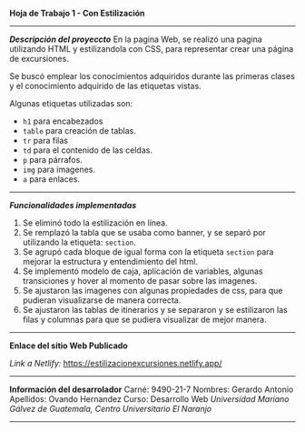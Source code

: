 **Hoja de Trabajo 1 - Con Estilización**
****
***Descripción del proyeccto***
En la pagina Web, se realizó una pagina utilizando HTML y estilizandola con CSS, para representar crear una página de excursiones. 

Se buscó emplear los conocimientos adquiridos durante las primeras clases y el conocimiento adquirido de las etiquetas vistas. 

Algunas etiquetas utilizadas son: 
- `h1` para encabezados
- `table` para creación de tablas. 
- `tr` para filas
- `td` para el contenido de las celdas. 
- `p` para párrafos.
- `img` para imagenes. 
- `a` para enlaces.
** **

***Funcionalidades implementadas***
1. Se eliminó todo la estilización en línea. 
2. Se remplazó la tabla que se usaba como banner, y se separó por utilizando la etiqueta:  `section`. 
3. Se agrupó cada bloque de igual forma con la etiqueta `section`  para mejorar la estructura y entendimiento del html. 
4. Se implementó modelo de caja, aplicación de variables, algunas transiciones y hover al momento de pasar sobre las imagenes. 
5. Se ajustaron las imagenes con algunas propiedades de css, para que pudieran visualizarse de manera correcta. 
6. Se ajustaron las tablas de itinerarios y se separaron y se estilizaron las filas y columnas para que se pudiera visualizar de mejor manera. 

** **
**Enlace del sitio Web Publicado**

*Link a Netlify:* https://estilizacionexcursiones.netlify.app/
** **
**Información del desarrolador**
Carné: 9490-21-7
Nombres: Gerardo Antonio 
Apellidos: Ovando Hernandez
Curso: Desarrollo Web
*Universidad Mariano Gálvez de Guatemala, Centro Universitario El Naranjo*
** **